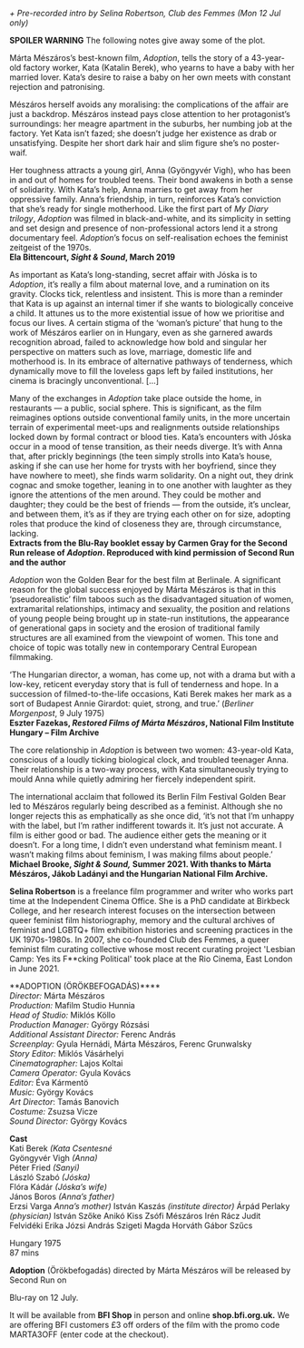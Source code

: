 
_+ Pre-recorded intro by Selina Robertson, Club des Femmes (Mon 12 Jul only)_

**SPOILER WARNING** The following notes give away some of the plot.<br>

Márta Mészáros’s best-known film, _Adoption_, tells the story of a 43-year-old factory worker, Kata (Katalin Berek), who yearns to have a baby with her married lover. Kata’s desire to raise a baby on her own meets with constant rejection and patronising.

Mészáros herself avoids any moralising: the complications of the affair are just a backdrop. Mészáros instead pays close attention to her protagonist’s surroundings: her meagre apartment in the suburbs, her numbing job at the factory. Yet Kata isn’t fazed; she doesn’t judge her existence as drab or unsatisfying. Despite her short dark hair and slim figure she’s no poster-waif.

Her toughness attracts a young girl, Anna (Gyöngyvér Vigh), who has been in and out of homes for troubled teens. Their bond awakens in both a sense of solidarity. With Kata’s help, Anna marries to get away from her oppressive family. Anna’s friendship, in turn, reinforces Kata’s conviction that she’s ready for single motherhood. Like the first part of _My Diary trilogy_, _Adoption_ was filmed in black-and-white, and its simplicity in setting and set design and presence of non-professional actors lend it a strong documentary feel. _Adoption_’s focus on self-realisation echoes the feminist zeitgeist of the 1970s.<br>
**Ela Bittencourt, _Sight & Sound_, March 2019**

As important as Kata’s long-standing, secret affair with Jóska is to _Adoption_, it’s really a film about maternal love, and a rumination on its gravity. Clocks tick, relentless and insistent. This is more than a reminder that Kata is up against an internal timer if she wants to biologically conceive a child. It attunes us to the more existential issue of how we prioritise and focus our lives. A certain stigma of the ‘woman’s picture’ that hung to the work of Mészáros earlier on in Hungary, even as she garnered awards recognition abroad, failed to acknowledge how bold and singular her perspective on matters such as love, marriage, domestic life and motherhood is. In its embrace of alternative pathways of tenderness, which dynamically move to fill the loveless gaps left by failed institutions, her cinema is bracingly unconventional. […]

Many of the exchanges in _Adoption_ take place outside the home, in restaurants — a public, social sphere. This is significant, as the film reimagines options outside conventional family units, in the more uncertain terrain of experimental meet-ups and realignments outside relationships locked down by formal contract or blood ties. Kata’s encounters with Jóska occur in a mood of tense transition, as their needs diverge. It’s with Anna that, after prickly beginnings (the teen simply strolls into Kata’s house, asking if she can use her home for trysts with her boyfriend, since they have nowhere to meet), she finds warm solidarity. On a night out, they drink cognac and smoke together, leaning in to one another with laughter as they ignore the attentions of the men around. They could be mother and daughter; they could be the best of friends — from the outside, it’s unclear, and between them, it’s as if they are trying each other on for size, adopting roles that produce the kind of closeness they are, through circumstance, lacking.<br>
**Extracts from the Blu-Ray booklet essay by Carmen Gray for the Second Run release of _Adoption_.  Reproduced with kind permission of Second Run and the author**

_Adoption_ won the Golden Bear for the best film at Berlinale. A significant reason for the global success enjoyed by Márta Mészáros is that in this ‘pseudorealistic’ film taboos such as the disadvantaged situation of women, extramarital relationships, intimacy and sexuality, the position and relations of young people being brought up in state-run institutions, the appearance of generational gaps in society and the erosion of traditional family structures are all examined from the viewpoint of women. This tone and choice of topic was totally new in contemporary Central European filmmaking.

‘The Hungarian director, a woman, has come up, not with a drama but with a low-key, reticent everyday story that is full of tenderness and hope. In a succession of filmed-to-the-life occasions, Kati Berek makes her mark as a sort of Budapest Annie Girardot: quiet, strong, and true.’ (_Berliner Morgenpost_, 9 July 1975)<br>
**Eszter Fazekas, _Restored Films of Márta Mészáros_, National Film Institute Hungary – Film Archive**

The core relationship in _Adoption_ is between two women: 43-year-old Kata, conscious of a loudly ticking biological clock, and troubled teenager Anna. Their relationship is a two-way process, with Kata simultaneously trying to mould Anna while quietly admiring her fiercely independent spirit.

The international acclaim that followed its Berlin Film Festival Golden Bear led to Mészáros regularly being described as a feminist. Although she no longer rejects this as emphatically as she once did, ‘it’s not that I’m unhappy with the label, but I’m rather indifferent towards it. It’s just not accurate. A film is either good or bad. The audience either gets the meaning or it doesn’t. For a long time, I didn’t even understand what feminism meant. I wasn’t making films about feminism, I was making films about people.’<br>
**Michael Brooke, _Sight & Sound,_ Summer 2021. With thanks to Márta Mészáros, Jákob Ladányi and the Hungarian National Film Archive.**<br>

**Selina Robertson** is a freelance film programmer and writer who works part time at the Independent Cinema Office. She is a PhD candidate at Birkbeck College, and her research interest focuses on the intersection between queer feminist film historiography, memory and the cultural archives of feminist and LGBTQ+ film exhibition histories and screening practices in the UK 1970s-1980s. In 2007, she co-founded Club des Femmes, a queer feminist film curating collective whose most recent curating project 'Lesbian Camp: Yes its F**cking Political' took place at the Rio Cinema, East London in June 2021.<br>

**ADOPTION (ÖRÖKBEFOGADÁS)****<br>
_Director:_  Márta Mészáros<br>
_Production:_ Mafilm Studio Hunnia<br>
_Head of Studio:_ Miklós Köllo<br>
_Production Manager:_ György Rózsási<br>
_Additional Assistant Director:_ Ferenc András<br>
_Screenplay:_ Gyula Hernádi, Márta Mészáros, Ferenc Grunwalsky<br>
_Story Editor:_ Miklós Vásárhelyi<br>
_Cinematographer:_ Lajos Koltai<br>
_Camera Operator:_ Gyula Kovács<br>
_Editor:_ Éva Kármentö<br>
_Music:_ György Kovács<br>
_Art Director_: Tamás Banovich<br>
_Costume:_ Zsuzsa Vicze<br>
_Sound Director:_ György Kovács<br>

**Cast**<br>
Kati Berek _(Kata Csentesné_<br>
Gyöngyvér Vigh _(Anna)_<br>
Péter Fried _(Sanyi)_<br>
László Szabó _(Jóska)_<br>
Flóra Kádár _(Jóska’s wife)_<br>
János Boros _(Anna’s father)_<br>
Erzsi Varga _Anna’s mother)_
István Kaszás _(institute director)_
Árpád Perlaky _(physician)_
István Szőke
Anikó Kiss
Zsófi Mészáros
Irén Rácz
Judit Felvidéki
Erika Józsi
András Szigeti
Magda Horváth
Gábor Szűcs

Hungary 1975<br>
87 mins<br>

**Adoption** (Örökbefogadás) directed by Márta Mészáros will be released by Second Run on

Blu-ray on 12 July.

It will be available from **BFI Shop** in person and online **shop.bfi.org.uk.** We are offering BFI customers £3 off orders of the film with the promo code MARTA3OFF (enter code at the checkout).
<!--stackedit_data:
eyJoaXN0b3J5IjpbMTE1NDc5MjcyOCwtMTE0MzQ0OTU4NiwyNj
c1MTUxMywzNzYwMDE3MjEsMTU1MjMyMjgxXX0=
-->